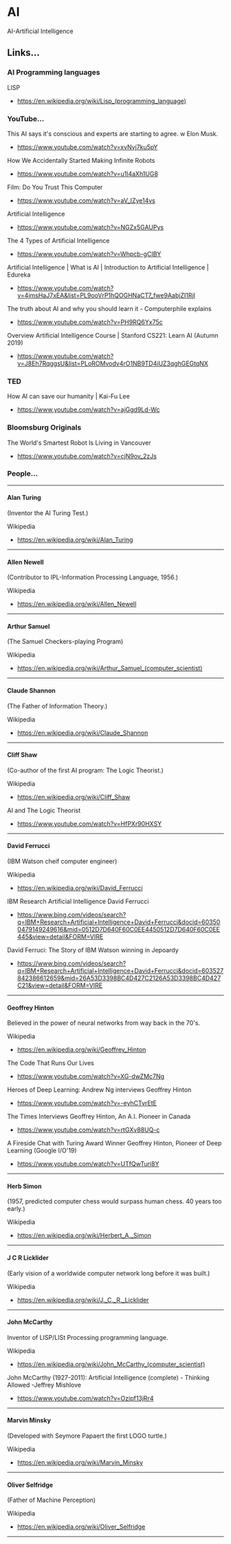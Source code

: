 # AI
AI-Artificial Intelligence

## Links...

### AI Programming languages  

LISP  
- https://en.wikipedia.org/wiki/Lisp_(programming_language)  

### YouTube...

This AI says it's conscious and experts are starting to agree. w Elon Musk.  
- https://www.youtube.com/watch?v=xvNvj7ku5pY  

How We Accidentally Started Making Infinite Robots  
- https://www.youtube.com/watch?v=u1l4aXh1UG8  

Film: Do You Trust This Computer  
- https://www.youtube.com/watch?v=aV_IZye14vs  

Artificial Intelligence  
- https://www.youtube.com/watch?v=NGZx5GAUPys  

The 4 Types of Artificial Intelligence  
- https://www.youtube.com/watch?v=Whpcb-gCIBY    

Artificial Intelligence | What is AI | Introduction to Artificial Intelligence | Edureka  
- https://www.youtube.com/watch?v=4jmsHaJ7xEA&list=PL9ooVrP1hQOGHNaCT7_fwe9AabjZI1RjI  

The truth about AI and why you should learn it - Computerphile explains  
- https://www.youtube.com/watch?v=PH9RQ6Yx75c  

Overview Artificial Intelligence Course | Stanford CS221: Learn AI (Autumn 2019)  
- https://www.youtube.com/watch?v=J8Eh7RqggsU&list=PLoROMvodv4rO1NB9TD4iUZ3qghGEGtqNX  

### TED  

How AI can save our humanity | Kai-Fu Lee  
- https://www.youtube.com/watch?v=ajGgd9Ld-Wc  

### Bloomsburg Originals  

The World's Smartest Robot Is Living in Vancouver  
- https://www.youtube.com/watch?v=cjN9ov_2zJs  

### People...

-----

#### Alan Turing  

(Inventor the AI Turing Test.)  

Wikipedia  
- https://en.wikipedia.org/wiki/Alan_Turing  

-----

#### Allen Newell

(Contributor to IPL-Information Processing Language, 1956.)  

Wikipedia  
- https://en.wikipedia.org/wiki/Allen_Newell  

-----

#### Arthur Samuel  

(The Samuel Checkers-playing Program)  

Wikipedia  
- https://en.wikipedia.org/wiki/Arthur_Samuel_(computer_scientist)  

-----

#### Claude Shannon  

(The Father of Information Theory.)  

Wikipedia  
- https://en.wikipedia.org/wiki/Claude_Shannon  

-----

#### Cliff Shaw  

(Co-author of the first AI program: The Logic Theorist.)  

Wikipedia  
- https://en.wikipedia.org/wiki/Cliff_Shaw  

AI and The Logic Theorist  
- https://www.youtube.com/watch?v=HfPXr90HXSY  

-----

#### David Ferrucci  

(IBM Watson cheif computer engineer)  

Wikipedia  
- https://en.wikipedia.org/wiki/David_Ferrucci  

IBM Research Artificial Intelligence David Ferrucci  
- https://www.bing.com/videos/search?q=IBM+Research+Artificial+Intelligence+David+Ferrucci&docid=603500479149249616&mid=0512D7D640F60C0EE4450512D7D640F60C0EE445&view=detail&FORM=VIRE  

David Ferruci: The Story of IBM Watson winning in Jepoardy    
- https://www.bing.com/videos/search?q=IBM+Research+Artificial+Intelligence+David+Ferrucci&docid=603527842386612659&mid=26A53D3398BC4D427C2126A53D3398BC4D427C21&view=detail&FORM=VIRE  

-----

#### Geoffrey Hinton

Believed in the power of neural networks from way back in the 70's.  

Wikipedia  
- https://en.wikipedia.org/wiki/Geoffrey_Hinton  

The Code That Runs Our Lives  
- https://www.youtube.com/watch?v=XG-dwZMc7Ng  

Heroes of Deep Learning: Andrew Ng interviews Geoffrey Hinton  
- https://www.youtube.com/watch?v=-eyhCTvrEtE

The Times Interviews Geoffrey Hinton, An A.I. Pioneer in Canada  
- https://www.youtube.com/watch?v=rtGXv88UQ-c  

A Fireside Chat with Turing Award Winner Geoffrey Hinton, Pioneer of Deep Learning (Google I/O'19)  
- https://www.youtube.com/watch?v=UTfQwTuri8Y  

-----

#### Herb Simon  

(1957, predicted computer chess would surpass human chess. 40 years too early.)  

Wikipedia  
- https://en.wikipedia.org/wiki/Herbert_A._Simon  

-----

#### J C R Licklider

(Early vision of a worldwide computer network long before it was built.)  

Wikipedia  
- https://en.wikipedia.org/wiki/J._C._R._Licklider  

-----

#### John McCarthy  

Inventor of LISP/LISt Processing programming language.  

Wikipedia  
- https://en.wikipedia.org/wiki/John_McCarthy_(computer_scientist)  

John McCarthy (1927-2011): Artificial Intelligence (complete) - Thinking Allowed -Jeffrey Mishlove  
- https://www.youtube.com/watch?v=Ozipf13jRr4  

-----

#### Marvin Minsky  

(Developed with Seymore Papaert the first LOGO turtle.)  

Wikipedia  
- https://en.wikipedia.org/wiki/Marvin_Minsky  

-----

#### Oliver Selfridge  

(Father of Machine Perception)  

Wikipedia  
- https://en.wikipedia.org/wiki/Oliver_Selfridge  

-----


